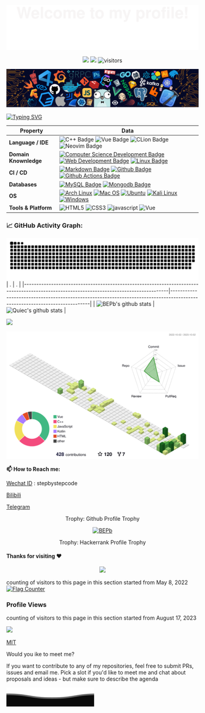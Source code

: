 ![](assets/Bottom_up.svg)

<!--   my-icons -->
<p align="center">
    <a href="https://github.com/stepbystepcode/stepbystepcode"><img src="https://img.shields.io/badge/status-updating-brightgreen.svg"></a>
    <a href="https://github.com/stepbystepcode/stepbystepcode/stargazers"><img src="https://img.shields.io/github/stars/stepbystepcode?logo=github
"></a>
    <img src="https://visitor-badge.laobi.icu/badge?page_id=stepbystepcode.stepbystepcode" alt="visitors"/>   
</p>

<!--   my-header-img -->
![](./src/header_.png)
<!--<a href="https://www.python.org/"><img src="https://upload.wikimedia.org/wikipedia/commons/c/c3/Python-logo-notext.svg" align="right" height="48" width="48" ></a>-->


<!--   my-ticker -->    
[![Typing SVG](https://readme-typing-svg.herokuapp.com?color=%2336BCF7&center=true&vCenter=true&width=600&lines=Hi+there+👋,+I+am+Stepbystepcode;+Welcome+to+My+Profile!;Over+4+years+of+programming+experience;Always+learning+new+things+;Undergraduates+in+CS+at+Shanxi+University)](https://git.io/typing-svg)


<!--   my-kaggle     
### My achievements on [kaggle](https://www.kaggle.com/andrej0marinchenko):

![competition_light](https://road-to-kaggle-grandmaster.vercel.app/api/badges/andrej0marinchenko/competition/light)
![dataset](https://road-to-kaggle-grandmaster.vercel.app/api/badges/andrej0marinchenko/dataset/light)
![notebook](https://road-to-kaggle-grandmaster.vercel.app/api/badges/andrej0marinchenko/notebook/light)
![discussion](https://road-to-kaggle-grandmaster.vercel.app/api/badges/andrej0marinchenko/discussion/light)
-->


<!--   my-skils -->

| Property                                        | Data                                                                                                                                                                                                                                                                                                                                                                                                                                                                                                                                                                                                                                                                                                                                                                                                                                                                                                                                                                                                                                                                                                                                                                                                                                                                                                                                                                                                                                                                                                                                                                                                                                                                                                                                                                                                            |
|-------------------------------------------------|-----------------------------------------------------------------------------------------------------------------------------------------------------------------------------------------------------------------------------------------------------------------------------------------------------------------------------------------------------------------------------------------------------------------------------------------------------------------------------------------------------------------------------------------------------------------------------------------------------------------------------------------------------------------------------------------------------------------------------------------------------------------------------------------------------------------------------------------------------------------------------------------------------------------------------------------------------------------------------------------------------------------------------------------------------------------------------------------------------------------------------------------------------------------------------------------------------------------------------------------------------------------------------------------------------------------------------------------------------------------------------------------------------------------------------------------------------------------------------------------------------------------------------------------------------------------------------------------------------------------------------------------------------------------------------------------------------------------------------------------------------------------------------------------------------------------|
| **Language / IDE**                              | ![C++ Badge](https://img.shields.io/badge/-C++-3776AB?style=flat&logo=cplusplus&logoColor=white) ![Vue Badge](https://img.shields.io/badge/-Vue-3776AB?style=flat&logo=Vue.js&logoColor=white) ![CLion Badge](https://img.shields.io/badge/-CLion-3776AB?style=flat&logo=CLion&logoColor=white) ![Neovim Badge](https://img.shields.io/badge/-Neovim-3776AB?style=flat&logo=neovim&logoColor=white)                                                                                                                                                                                                                                                                                                                                                                                                                                                                                                                                                                                                                                                                                                                                                                                                                                                                                                                                                                                                                                                                                                                                                                                                                                                                                                                                                                                                                                                                                                 |
| **Domain Knownledge**                           |  [![Computer Science Development Badge](https://img.shields.io/badge/-Computer%20Science-FAB040?style=flat&logoColor=white)](https://github.com/search?q=user%3ABEPb&type=Repositories) [![Web Development Badge](https://img.shields.io/badge/-Web%20Development-01D277F?style=flat&logoColor=white)](https://github.com/search?q=user%3ABEPb&type=Repositories) [![Linux Badge](https://img.shields.io/badge/-Linux-FF6600?style=flat&logoColor=white)](https://github.com/search?q=user%3ABEPb&type=Repositories)                                                                                                                                                                                                                                                                                                                                                                                                                                                                                                                                                                                                                                                                                                                                                                                                                                                                                                                                                                                                                                                                                      |
| **CI / CD**                                     | [![Markdown Badge](https://img.shields.io/badge/-Markdown-2088FF?style=flat&logo=Markdown&logoColor=white)](https://github.com/BEPb/BEPb) [![Github Badge](https://img.shields.io/badge/-Github%20-2088FF?style=flat&logo=Github&logoColor=white)](https://github.com/BEPb/BEPb) [![Github Actions Badge](https://img.shields.io/badge/-Git%20-2088FF?style=flat&logo=Git&logoColor=white)](https://github.com/BEPb/BEPb)                                                                                                                                                                                                                                                                                                                                                                                                                                                                                                                                                                                                                                                                                                                                                                                                                                                                                                                                                                                                                                                                                                                                                                                                                                                                                                                                                                                       |
| **Databases**                                   |  [![MySQL Badge](https://img.shields.io/badge/-MySQL%20-2b5d80?style=flat&logo=mysql&logoColor=fff)](https://github.com/stepbystepcode/stepbystepcode) [![Mongodb Badge](https://img.shields.io/badge/-MongoDB%20-white?style=flat&logo=mongodb&logoColor=00684A)](https://github.com/stepbystepcode/stepbystepcode)                                                                                                                                                                                                                                                                                                                                                                                                                                                                                                                                                                                                                                                                                                                                                                                                                                                                                                                                             |
| **OS**                                          | [![Arch Linux](https://img.shields.io/badge/-Arch%20Linux-black?style=flat&logo=archlinux&logoColor=0088cc)](https://github.com/stepbystepcode/stepbystepcode)  [![Mac OS](https://img.shields.io/badge/-Mac%20OS-black?style=flat&logo=apple&logoColor=ffffff)](https://github.com/stepbystepcode/stepbystepcode)  [![Ubuntu](https://img.shields.io/badge/-Ubuntu-black?style=flat&logo=ubuntu&logoColor=E95420)](https://github.com/stepbystepcode/stepbystepcode)  [![Kali Linux](https://img.shields.io/badge/-Kali%20Linux-black?style=flat&logo=kalilinux&logoColor=0078D4)](https://github.com/stepbystepcode/stepbystepcode) [![Windows](https://img.shields.io/badge/-Windows-black?style=flat&logo=windows&logoColor=0078D4)](https://github.com/stepbystepcode/stepbystepcode)                                                                                                                                                                                                                                                                          |
| **Tools & Platform**                            | ![HTML5](https://img.shields.io/badge/HTML5-E34F26?style=for-the-badge&logo=html5&logoColor=white) ![CSS3](https://img.shields.io/badge/CSS3-1572B6?style=for-the-badge&logo=css3&logoColor=white) ![javascript](https://img.shields.io/badge/javascript-F0DB4F?style=for-the-badge&logo=javascript&logoColor=white) ![Vue](https://img.shields.io/badge/Vue-41B883?style=for-the-badge&logo=Vue.js&logoColor=white)                                                                                                                                                                                                                                                                                                                                                                                                                                                                                                                                                                                                                                                                                                                                                                                                                                                                                                                                                                                                                                                                                                                                                                                                                                                                                                                                                                                          |


<!--   GitHub stats graph -->
### 📈 GitHub Activity Graph:

![BEPb's github activity graph](https://raw.githubusercontent.com/stepbystepcode/stepbystepcode/output/github-contribution-grid-snake.svg)
| .                                                                                                                                       | .                                                                                                                         |
|-----------------------------------------------------------------------------------------------------------------------------------------|---------------------------------------------------------------------------------------------------------------------------|
| ![BEPb's github stats](https://github-readme-stats.vercel.app/api?username=stepbystepcode&show_icons=true&include_all_commits=true) | ![Quiec's github stats](https://github-readme-stats.vercel.app/api/top-langs/?username=stepbystepcode&layout=compact) |

<img src="https://github-readme-streak-stats.herokuapp.com/?user=stepbystepcode"></img>

<!--   profile-green-animate -->
![](./profile-3d-contrib/profile-green-animate.svg)


**📫 How to Reach me:**
<p align="left">

[Wechat ID]() : stepbystepcode

[Bilibili](https://space.bilibili.com/407074030)

[Telegram](https://t.me/stepbystepcode)
</p>

<div align="center">
<summary>Trophy: Github Profile Trophy</summary>
</div>

<p align="center"> 
<a href="https://github.com/ryo-ma/github-profile-trophy"><img src="https://github-profile-trophy.vercel.app/?username=stepbystepcode" alt="BEPb" /></a>
</p> 


<div align="center">
<summary>Trophy: Hackerrank Profile Trophy</summary>
</div>

<!-- Belarus - My Home-->
  


#### Thanks for visiting :heart:

<p align="center"> 
<img src="https://profile-counter.glitch.me/stepbystepcode/count.svg">  

counting of visitors to this page in this section started from May 8, 2022
<a href="http://s01.flagcounter.com/more/ap7"><img src="https://s01.flagcounter.com/count2/nbcg/bg_FFFFFF/txt_000000/border_CCCCCC/columns_7/maxflags_28/viewers_0/labels_0/pageviews_0/flags_0/percent_0/" alt="Flag Counter" border="0"></a>


<!-- ## Star History -->

<!-- [![Star History Chart](https://api.star-history.com/svg?repos=BEPb/BEPb&type=Date)](https://star-history.com/#BEPb/BEPb&Date) -->



### Profile Views
counting of visitors to this page in this section started from August 17, 2023

![](https://count.getloli.com/get/@stepbystepcode.github.readme)
</br>

[MIT](LICENSE)


</p>

Would you ike to meet me?

If you want to contribute to any of my repositories, feel free to submit PRs, issues and email me. Pick a slot if you'd like to meet me and chat about proposals and ideas - but make sure to describe the agenda


![](assets/Bottom_down.svg)